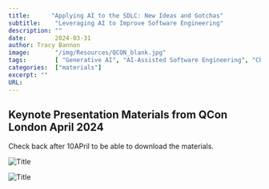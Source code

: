 ```yaml
---
title:      "Applying AI to the SDLC: New Ideas and Gotchas"
subtitle:    "Leveraging AI to Improve Software Engineering"
description: ""
date:        2024-03-31
author: Tracy Bannon
image:       "/img/Resources/QCON_blank.jpg"
tags:        [ "Generative AI", "AI-Assisted Software Engineering", "ChatGPT"]
categories:  ["materials"]
excerpt: ""
URL: 
---
```

## Keynote Presentation Materials from QCon London April 2024 

Check back after 10APril to be able to download the materials.

<!-- <a href="/downloads/PR_22-03817-8.pdf" download> Click here to download the presentation.</a>  -->

![Title](/img/Resources/QCON_SPEAKER-1200x628-Trac.jpg)

![Title](/img/Resources/QConTitle.jpg)




